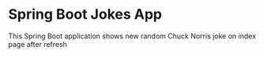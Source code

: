 # Spring Boot Jokes App
This Spring Boot application shows new random Chuck Norris joke on index page after refresh
